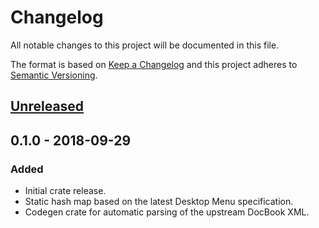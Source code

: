 # Changelog
All notable changes to this project will be documented in this file.

The format is based on [Keep a Changelog](http://keepachangelog.com/en/1.0.0/)
and this project adheres to [Semantic Versioning](http://semver.org/spec/v2.0.0.html).

## [Unreleased]

## 0.1.0 - 2018-09-29
### Added
* Initial crate release.
* Static hash map based on the latest Desktop Menu specification.
* Codegen crate for automatic parsing of the upstream DocBook XML.

[Unreleased]: https://github.com/ebkalderon/freedesktop-categories/compare/v0.1.0...HEAD
